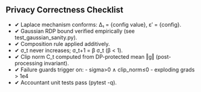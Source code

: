 ## Privacy Correctness Checklist

* ✔  Laplace mechanism conforms:  Δ₁ = {config value}, ε′ = {config}.
* ✔  Gaussian RDP bound verified empirically (see test_gaussian_sanity.py).
* ✔  Composition rule applied additively.
* ✔  σ_t never increases; σ_t+1 = β σ_t (β < 1).
* ✔  Clip norm C_t computed from DP-protected mean ‖g‖ (post-processing invariant).
* ✔  Failure guards trigger on:
      - sigma>0 ∧ clip_norm≤0
      - exploding grads > 1e4
* ✔  Accountant unit tests pass (pytest -q). 